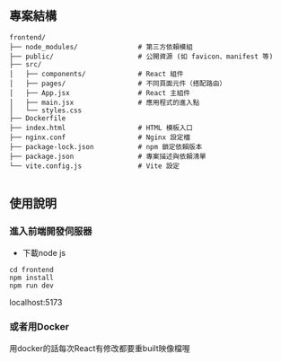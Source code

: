 ## 專案結構  
```
frontend/
├── node_modules/               # 第三方依賴模組
├── public/                     # 公開資源 (如 favicon、manifest 等)
├── src/                       
│   ├── components/             # React 組件
│   ├── pages/                  # 不同頁面元件（搭配路由）
│   ├── App.jsx                 # React 主組件
│   ├── main.jsx                # 應用程式的進入點
│   └── styles.css              
├── Dockerfile                  
├── index.html                  # HTML 模板入口
├── nginx.conf                  # Nginx 設定檔
├── package-lock.json           # npm 鎖定依賴版本
├── package.json                # 專案描述與依賴清單
└── vite.config.js              # Vite 設定


```
## 使用說明    
### 進入前端開發伺服器
- 下載node js  
```
cd frontend
npm install
npm run dev
```
localhost:5173
### 或者用Docker
用docker的話每次React有修改都要重built映像檔喔
